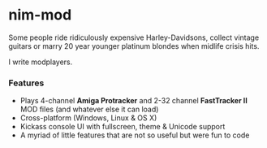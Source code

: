 # nim-mod

Some people ride ridiculously expensive Harley-Davidsons, collect vintage
guitars or marry 20 year younger platinum blondes when midlife crisis hits.

I write modplayers.

### Features

* Plays 4-channel **Amiga Protracker** and 2-32 channel **FastTracker II**
  MOD files (and whatever else it can load)
* Cross-platform (Windows, Linux & OS X)
* Kickass console UI with fullscreen, theme & Unicode support
* A myriad of little features that are not so useful but were fun to code

